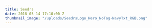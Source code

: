 ```yaml
---
title: Seedrs
date: 2018-05-14 17:10:00 Z
thumbnail_image: "/uploads/SeedrsLogo_Hero_NoTag-NavyTxt_RGB.png"
---
```


